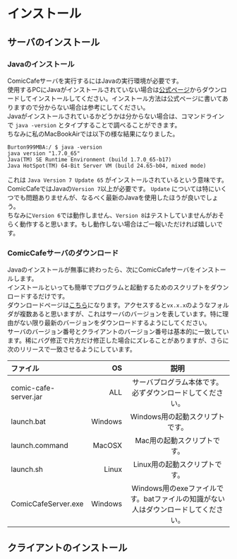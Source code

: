 # インストール

## サーバのインストール
### Javaのインストール
ComicCafeサーバを実行するにはJavaの実行環境が必要です。  
使用するPCにJavaがインストールされていない場合は[公式ページ](https://java.com/download/)からダウンロードしてインストールしてください。インストール方法は公式ページに書いてありますので分からない場合は参考にしてください。  
Javaがインストールされているかどうかは分からない場合は、コマンドラインで `java -version` とタイプすることで調べることができます。  
ちなみに私のMacBookAirでは以下の様な結果になりました。

    Burton999MBA:/ $ java -version
    java version "1.7.0_65"
    Java(TM) SE Runtime Environment (build 1.7.0_65-b17)
    Java HotSpot(TM) 64-Bit Server VM (build 24.65-b04, mixed mode)

これは `Java Version 7 Update 65` がインストールされているという意味です。  
ComicCafeではJavaの`Version 7`以上が必要です。 `Update` については特にいくつでも問題ありませんが、なるべく最新のJavaを使用したほうが良いでしょう。  
ちなみに`Version 6`では動作しません、`Version 8`はテストしていませんがおそらく動作すると思います。もし動作しない場合はご一報いただければ嬉しいです。

### ComicCafeサーバのダウンロード
Javaのインストールが無事に終わったら、次にComicCafeサーバをインストールします。  
インストールといっても簡単でプログラムと起動するためのスクリプトをダウンロードするだけです。  
ダウンロードページは[こちら](https://box.yahoo.co.jp/user/viewer#du%3Db62bb530-12a5-4564-b28d-f2385c51bdfe%26ds%3Dbox-l-x72s75qsq7lhxe6c5j76x6dmiu-1001%26vt%3DmyStorage%26lf%3Dlist%26ls%3D1%26lm%3D20)になります。アクセスすると`vx.x.x`のようなフォルダが複数あると思いますが、これはサーバのバージョンを表しています。特に理由がない限り最新のバージョンをダウンロードするようにしてください。  
サーバのバージョン番号とクライアントのバージョン番号は基本的に一致しています。稀にバグ修正で片方だけ修正した場合にズレることがありますが、さらに次のリリースで一致させるようにしています。  

|ファイル|OS|説明|
|:-----------|------------:|:------------:|
|comic-cafe-server.jar|ALL|サーバプログラム本体です。必ずダウンロードしてください。|
|launch.bat|Windows|Windows用の起動スクリプトです。|
|launch.command|MacOSX|Mac用の起動スクリプトです。|
|launch.sh|Linux|Linux用の起動スクリプトです。|
|ComicCafeServer.exe|Windows|Windows用のexeファイルです。batファイルの知識がない人はダウンロードしてください。|





## クライアントのインストール
